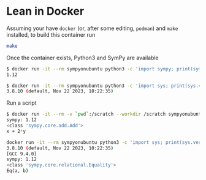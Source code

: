 # Lean in Docker

Assuming your have `docker` (or, after some editing, `podman`) and `make` installed, to build this container run
```bash
make
```

Once the container exists, Python3 and SymPy are available
```bash
$ docker run -it --rm sympyonubuntu python3 -c 'import sympy; print(sympy.__version__)'
1.12

$ docker run -it --rm sympyonubuntu python3 -c 'import sys; print(sys.version)'
3.8.10 (default, Nov 22 2023, 10:22:35) 
```

Run a script
```bash
$ docker run -it --rm -v `pwd`:/scratch --workdir /scratch sympyonubuntu python3 sympy_works.py 
sympy: 1.12
<class 'sympy.core.add.Add'>
x + 2*y 
```

```bash
docker run -it --rm sympyonubuntu python3 -c 'import sys; print(sys.version); import sympy; print("sympy:",sympy.__version__); from sympy.parsing.latex import parse_latex; x = parse_latex("a = b"); print(type(x)); print(x)'
3.8.10 (default, Nov 22 2023, 10:22:35) 
[GCC 9.4.0]
sympy: 1.12
<class 'sympy.core.relational.Equality'>
Eq(a, b)
```

